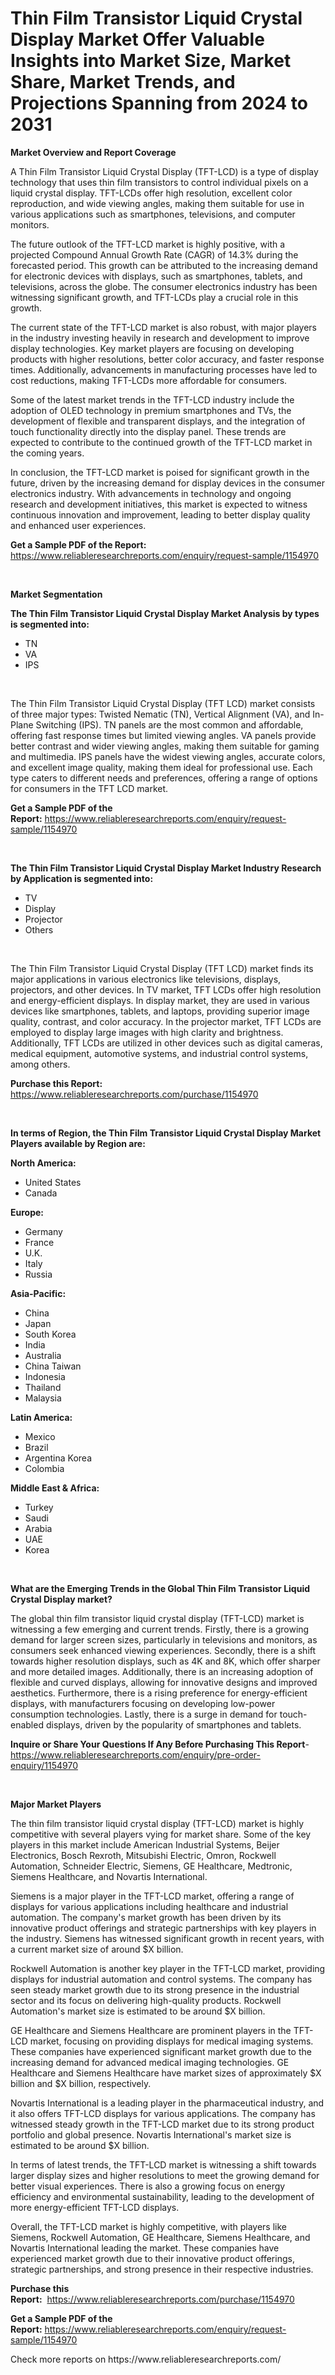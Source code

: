 <p><h1>Thin Film Transistor Liquid Crystal Display Market Offer Valuable Insights into Market Size, Market Share, Market Trends, and Projections Spanning from 2024 to 2031</h1></p><p><strong>Market Overview and Report Coverage</strong></p>
<p><p>A Thin Film Transistor Liquid Crystal Display (TFT-LCD) is a type of display technology that uses thin film transistors to control individual pixels on a liquid crystal display. TFT-LCDs offer high resolution, excellent color reproduction, and wide viewing angles, making them suitable for use in various applications such as smartphones, televisions, and computer monitors.</p><p>The future outlook of the TFT-LCD market is highly positive, with a projected Compound Annual Growth Rate (CAGR) of 14.3% during the forecasted period. This growth can be attributed to the increasing demand for electronic devices with displays, such as smartphones, tablets, and televisions, across the globe. The consumer electronics industry has been witnessing significant growth, and TFT-LCDs play a crucial role in this growth.</p><p>The current state of the TFT-LCD market is also robust, with major players in the industry investing heavily in research and development to improve display technologies. Key market players are focusing on developing products with higher resolutions, better color accuracy, and faster response times. Additionally, advancements in manufacturing processes have led to cost reductions, making TFT-LCDs more affordable for consumers.</p><p>Some of the latest market trends in the TFT-LCD industry include the adoption of OLED technology in premium smartphones and TVs, the development of flexible and transparent displays, and the integration of touch functionality directly into the display panel. These trends are expected to contribute to the continued growth of the TFT-LCD market in the coming years.</p><p>In conclusion, the TFT-LCD market is poised for significant growth in the future, driven by the increasing demand for display devices in the consumer electronics industry. With advancements in technology and ongoing research and development initiatives, this market is expected to witness continuous innovation and improvement, leading to better display quality and enhanced user experiences.</p></p>
<p><strong>Get a Sample PDF of the Report:</strong> <a href="https://www.reliableresearchreports.com/enquiry/request-sample/1154970">https://www.reliableresearchreports.com/enquiry/request-sample/1154970</a></p>
<p>&nbsp;</p>
<p><strong>Market Segmentation</strong></p>
<p><strong>The Thin Film Transistor Liquid Crystal Display Market Analysis by types is segmented into:</strong></p>
<p><ul><li>TN</li><li>VA</li><li>IPS</li></ul></p>
<p>&nbsp;</p>
<p><p>The Thin Film Transistor Liquid Crystal Display (TFT LCD) market consists of three major types: Twisted Nematic (TN), Vertical Alignment (VA), and In-Plane Switching (IPS). TN panels are the most common and affordable, offering fast response times but limited viewing angles. VA panels provide better contrast and wider viewing angles, making them suitable for gaming and multimedia. IPS panels have the widest viewing angles, accurate colors, and excellent image quality, making them ideal for professional use. Each type caters to different needs and preferences, offering a range of options for consumers in the TFT LCD market.</p></p>
<p><strong>Get a Sample PDF of the Report:</strong>&nbsp;<a href="https://www.reliableresearchreports.com/enquiry/request-sample/1154970">https://www.reliableresearchreports.com/enquiry/request-sample/1154970</a></p>
<p>&nbsp;</p>
<p><strong>The Thin Film Transistor Liquid Crystal Display Market Industry Research by Application is segmented into:</strong></p>
<p><ul><li>TV</li><li>Display</li><li>Projector</li><li>Others</li></ul></p>
<p>&nbsp;</p>
<p><p>The Thin Film Transistor Liquid Crystal Display (TFT LCD) market finds its major applications in various electronics like televisions, displays, projectors, and other devices. In TV market, TFT LCDs offer high resolution and energy-efficient displays. In display market, they are used in various devices like smartphones, tablets, and laptops, providing superior image quality, contrast, and color accuracy. In the projector market, TFT LCDs are employed to display large images with high clarity and brightness. Additionally, TFT LCDs are utilized in other devices such as digital cameras, medical equipment, automotive systems, and industrial control systems, among others.</p></p>
<p><strong>Purchase this Report:</strong>&nbsp; <a href="https://www.reliableresearchreports.com/purchase/1154970">https://www.reliableresearchreports.com/purchase/1154970</a></p>
<p>&nbsp;</p>
<p><strong>In terms of Region, the Thin Film Transistor Liquid Crystal Display Market Players available by Region are:</strong></p>
<p>
    <p> <strong> North America: </strong>
        <ul>
            <li>United States</li>
            <li>Canada</li>
        </ul>
        </p> 
    <p> <strong> Europe: </strong>
        <ul>
            <li>Germany</li>
            <li>France</li>
            <li>U.K.</li>
            <li>Italy</li>
            <li>Russia</li>
        </ul>
        </p> 
    <p> <strong> Asia-Pacific: </strong>
        <ul>
            <li>China</li>
            <li>Japan</li>
            <li>South Korea</li>
            <li>India</li>
            <li>Australia</li>
            <li>China Taiwan</li>
            <li>Indonesia</li>
            <li>Thailand</li>
            <li>Malaysia</li>
        </ul>
        </p> 
    <p> <strong> Latin America: </strong>
        <ul>
            <li>Mexico</li>
            <li>Brazil</li>
            <li>Argentina Korea</li>
            <li>Colombia</li>
        </ul>
        </p> 
    <p> <strong> Middle East & Africa: </strong>
        <ul>
            <li>Turkey</li>
            <li>Saudi</li>
            <li>Arabia</li>
            <li>UAE</li>
            <li>Korea</li>
        </ul>
    </p>
    </p>
<p>&nbsp;</p>
<p><strong>What are the Emerging Trends in the Global Thin Film Transistor Liquid Crystal Display market?</strong></p>
<p><p>The global thin film transistor liquid crystal display (TFT-LCD) market is witnessing a few emerging and current trends. Firstly, there is a growing demand for larger screen sizes, particularly in televisions and monitors, as consumers seek enhanced viewing experiences. Secondly, there is a shift towards higher resolution displays, such as 4K and 8K, which offer sharper and more detailed images. Additionally, there is an increasing adoption of flexible and curved displays, allowing for innovative designs and improved aesthetics. Furthermore, there is a rising preference for energy-efficient displays, with manufacturers focusing on developing low-power consumption technologies. Lastly, there is a surge in demand for touch-enabled displays, driven by the popularity of smartphones and tablets.</p></p>
<p><strong>Inquire or Share Your Questions If Any Before Purchasing This Report</strong>- <a href="https://www.reliableresearchreports.com/enquiry/pre-order-enquiry/1154970">https://www.reliableresearchreports.com/enquiry/pre-order-enquiry/1154970</a></p>
<p>&nbsp;</p>
<p><strong>Major Market Players</strong></p>
<p><p>The thin film transistor liquid crystal display (TFT-LCD) market is highly competitive with several players vying for market share. Some of the key players in this market include American Industrial Systems, Beijer Electronics, Bosch Rexroth, Mitsubishi Electric, Omron, Rockwell Automation, Schneider Electric, Siemens, GE Healthcare, Medtronic, Siemens Healthcare, and Novartis International.</p><p>Siemens is a major player in the TFT-LCD market, offering a range of displays for various applications including healthcare and industrial automation. The company's market growth has been driven by its innovative product offerings and strategic partnerships with key players in the industry. Siemens has witnessed significant growth in recent years, with a current market size of around $X billion.</p><p>Rockwell Automation is another key player in the TFT-LCD market, providing displays for industrial automation and control systems. The company has seen steady market growth due to its strong presence in the industrial sector and its focus on delivering high-quality products. Rockwell Automation's market size is estimated to be around $X billion.</p><p>GE Healthcare and Siemens Healthcare are prominent players in the TFT-LCD market, focusing on providing displays for medical imaging systems. These companies have experienced significant market growth due to the increasing demand for advanced medical imaging technologies. GE Healthcare and Siemens Healthcare have market sizes of approximately $X billion and $X billion, respectively.</p><p>Novartis International is a leading player in the pharmaceutical industry, and it also offers TFT-LCD displays for various applications. The company has witnessed steady growth in the TFT-LCD market due to its strong product portfolio and global presence. Novartis International's market size is estimated to be around $X billion.</p><p>In terms of latest trends, the TFT-LCD market is witnessing a shift towards larger display sizes and higher resolutions to meet the growing demand for better visual experiences. There is also a growing focus on energy efficiency and environmental sustainability, leading to the development of more energy-efficient TFT-LCD displays.</p><p>Overall, the TFT-LCD market is highly competitive, with players like Siemens, Rockwell Automation, GE Healthcare, Siemens Healthcare, and Novartis International leading the market. These companies have experienced market growth due to their innovative product offerings, strategic partnerships, and strong presence in their respective industries.</p></p>
<p><strong>Purchase this Report:</strong>&nbsp;&nbsp;<a href="https://www.reliableresearchreports.com/purchase/1154970">https://www.reliableresearchreports.com/purchase/1154970</a></p>
<p></p>
<p><strong>Get a Sample PDF of the Report:</strong>&nbsp;<a href="https://www.reliableresearchreports.com/enquiry/request-sample/1154970">https://www.reliableresearchreports.com/enquiry/request-sample/1154970</a></p>
<p>Check more reports on https://www.reliableresearchreports.com/</p>